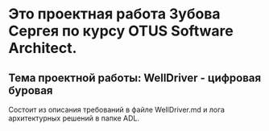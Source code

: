# Это проектная работа Зубова Сергея по курсу OTUS Software Architect.

## Тема проектной работы: WellDriver - цифровая буровая

Состоит из описания требований в файле WellDriver.md и лога архитектурных решений в папке ADL.